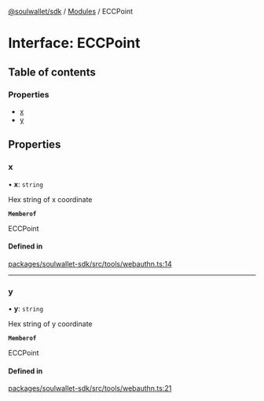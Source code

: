 [@soulwallet/sdk](../README.md) / [Modules](../modules.md) / ECCPoint

# Interface: ECCPoint

## Table of contents

### Properties

- [x](ECCPoint.md#x)
- [y](ECCPoint.md#y)

## Properties

### x

• **x**: `string`

Hex string of x coordinate

**`Memberof`**

ECCPoint

#### Defined in

[packages/soulwallet-sdk/src/tools/webauthn.ts:14](https://github.com/SoulWallet/soulwalletlib/blob/ba276ce/packages/soulwallet-sdk/src/tools/webauthn.ts#L14)

___

### y

• **y**: `string`

Hex string of y coordinate

**`Memberof`**

ECCPoint

#### Defined in

[packages/soulwallet-sdk/src/tools/webauthn.ts:21](https://github.com/SoulWallet/soulwalletlib/blob/ba276ce/packages/soulwallet-sdk/src/tools/webauthn.ts#L21)

